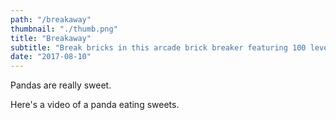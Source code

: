 ```yaml
---
path: "/breakaway"
thumbnail: "./thumb.png"
title: "Breakaway"
subtitle: "Break bricks in this arcade brick breaker featuring 100 levels!"
date: "2017-08-10"
---
```


Pandas are really sweet.

Here's a video of a panda eating sweets.
